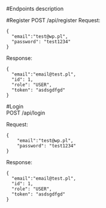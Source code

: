 #Endpoints description

#Register
POST /api/register
Request:

    {
      "email":"test@wp.pl",
      "password": "test1234"
    }
    
Response: 

    {
      "email":"email@test.pl",
      "id": 1,
      "role": "USER",
      "token": "asdsgdfgd"
    }
    
#Login    
POST /api/login

Request: 

    {
        "email":"test@wp.pl",
        "password": "test1234"
    }
    
Response: 
    
    {
      "email":"email@test.pl",
      "id": 1,
      "role": "USER",
      "token": "asdsgdfgd"
    }